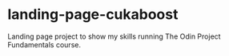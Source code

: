 # landing-page-cukaboost
Landing page project to show my skills running The Odin Project Fundamentals course.
